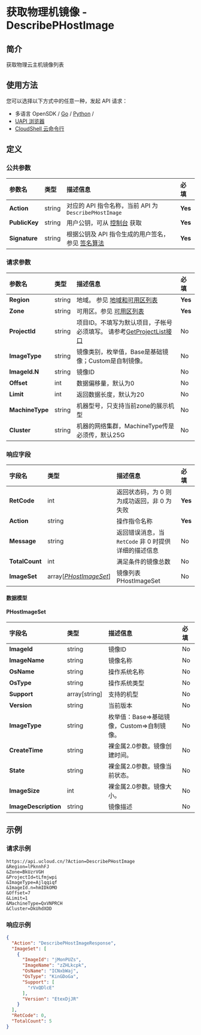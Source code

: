 # 获取物理机镜像 - DescribePHostImage

## 简介

获取物理云主机镜像列表






## 使用方法

您可以选择以下方式中的任意一种，发起 API 请求：
- 多语言 OpenSDK / [Go](https://github.com/ucloud/ucloud-sdk-go) / [Python](https://github.com/ucloud/ucloud-sdk-python3) /
- [UAPI 浏览器](https://console.ucloud.cn/uapi/detail?id=DescribePHostImage)
- [CloudShell 云命令行](https://shell.ucloud.cn/)


## 定义

### 公共参数

| 参数名 | 类型 | 描述信息 | 必填 |
|:---|:---|:---|:---|
| **Action**     | string  | 对应的 API 指令名称，当前 API 为 `DescribePHostImage`                        | **Yes** |
| **PublicKey**  | string  | 用户公钥，可从 [控制台](https://console.ucloud.cn/uapi/apikey) 获取                                             | **Yes** |
| **Signature**  | string  | 根据公钥及 API 指令生成的用户签名，参见 [签名算法](api/summary/signature.md)  | **Yes** |

### 请求参数

| 参数名 | 类型 | 描述信息 | 必填 |
|:---|:---|:---|:---|
| **Region** | string | 地域。 参见 [地域和可用区列表](https://docs.ucloud.cn/api/summary/regionlist) |**Yes**|
| **Zone** | string | 可用区。参见 [可用区列表](https://docs.ucloud.cn/api/summary/regionlist) |**Yes**|
| **ProjectId** | string | 项目ID。不填写为默认项目，子帐号必须填写。 请参考[GetProjectList接口](https://docs.ucloud.cn/api/summary/get_project_list) |No|
| **ImageType** | string | 镜像类别，枚举值，Base是基础镜像；Custom是自制镜像。 |No|
| **ImageId.N** | string | 镜像ID |No|
| **Offset** | int | 数据偏移量，默认为0 |No|
| **Limit** | int | 返回数据长度，默认为20 |No|
| **MachineType** | string | 机器型号，只支持当前zone的展示机型 |No|
| **Cluster** | string | 机器的网络集群，MachineType传是必须传，默认25G |No|

### 响应字段

| 字段名 | 类型 | 描述信息 | 必填 |
|:---|:---|:---|:---|
| **RetCode** | int | 返回状态码，为 0 则为成功返回，非 0 为失败 |**Yes**|
| **Action** | string | 操作指令名称 |**Yes**|
| **Message** | string | 返回错误消息，当 `RetCode` 非 0 时提供详细的描述信息 |No|
| **TotalCount** | int | 满足条件的镜像总数 |No|
| **ImageSet** | array[[*PHostImageSet*](#PHostImageSet)] | 镜像列表 PHostImageSet |No|

#### 数据模型


#### PHostImageSet

| 字段名 | 类型 | 描述信息 | 必填 |
|:---|:---|:---|:---|
| **ImageId** | string | 镜像ID |No|
| **ImageName** | string | 镜像名称 |No|
| **OsName** | string | 操作系统名称 |No|
| **OsType** | string | 操作系统类型 |No|
| **Support** | array[string] | 支持的机型 |No|
| **Version** | string | 当前版本 |No|
| **ImageType** | string | 枚举值：Base=>基础镜像，Custom=>自制镜像。 |No|
| **CreateTime** | string | 裸金属2.0参数。镜像创建时间。 |No|
| **State** | string | 裸金属2.0参数。镜像当前状态。 |No|
| **ImageSize** | int | 裸金属2.0参数。镜像大小。 |No|
| **ImageDescription** | string | 镜像描述 |No|

## 示例

### 请求示例
    
```
https://api.ucloud.cn/?Action=DescribePHostImage
&Region=lPknnhFJ
&Zone=BkUzrVGH
&ProjectId=tLfmjwpi
&ImageType=Ajlqqiqf
&ImageId.n=hmIDkOMO
&Offset=7
&Limit=1
&MachineType=QxVNPRCH
&Cluster=DkUhdXDD
```

### 响应示例
    
```json
{
  "Action": "DescribePHostImageResponse",
  "ImageSet": [
    {
      "ImageId": "jMonPUZs",
      "ImageName": "zZHLkcpk",
      "OsName": "ICNxbWaj",
      "OsType": "KinGDoGa",
      "Support": [
        "rVxQDlcE"
      ],
      "Version": "EtexDjJR"
    }
  ],
  "RetCode": 0,
  "TotalCount": 5
}
```





